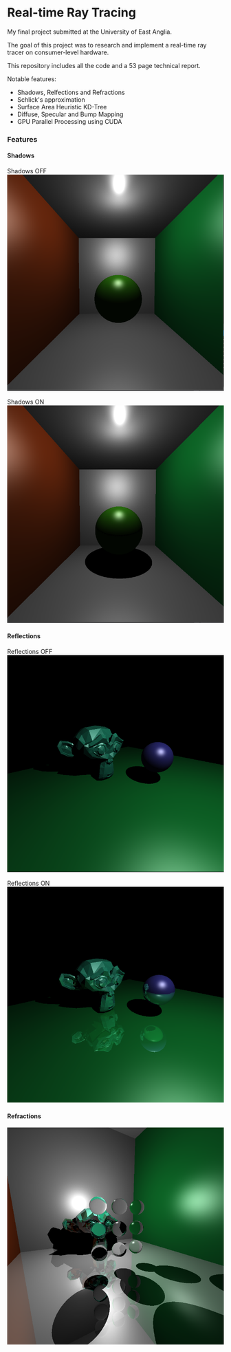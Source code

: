 # Real-time Ray Tracing

My final project submitted at the University of East Anglia.

The goal of this project was to research and implement a real-time ray tracer on consumer-level hardware.

This repository includes all the code and a 53 page technical report.

Notable features:

  - Shadows, Relfections and Refractions
  - Schlick's approximation
  - Surface Area Heuristic KD-Tree
  - Diffuse, Specular and Bump Mapping
  - GPU Parallel Processing using CUDA

### Features

#### Shadows

Shadows OFF
![alt text](https://raw.githubusercontent.com/jamesrogers93/real-time-ray-tracer/master/figures/no-shadows.png)

Shadows ON
![alt text](https://raw.githubusercontent.com/jamesrogers93/real-time-ray-tracer/master/figures/shadows.png)

#### Reflections

Reflections OFF
![alt text](https://raw.githubusercontent.com/jamesrogers93/real-time-ray-tracer/master/figures/reflections-off.png)

Reflections ON
![alt text](https://raw.githubusercontent.com/jamesrogers93/real-time-ray-tracer/master/figures/reflections-on.png)

#### Refractions

![alt text](https://raw.githubusercontent.com/jamesrogers93/real-time-ray-tracer/master/figures/refractions-on.png)

